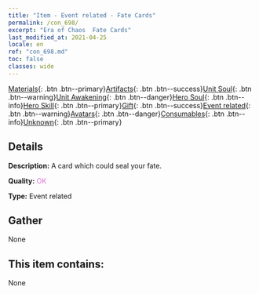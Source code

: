 ```yaml
---
title: "Item - Event related - Fate Cards"
permalink: /con_698/
excerpt: "Era of Chaos  Fate Cards"
last_modified_at: 2021-04-25
locale: en
ref: "con_698.md"
toc: false
classes: wide
---
```

 [Materials](/Items/){: .btn .btn--primary}[Artifacts](/Items/Artifacts/){: .btn .btn--success}[Unit Soul](/Items/UnitSoul/){: .btn .btn--warning}[Unit Awakening](/Items/UnitAwakening/){: .btn .btn--danger}[Hero Soul](/Items/HeroSoul/){: .btn .btn--info}[Hero Skill](/Items/HeroSkill/){: .btn .btn--primary}[Gift](/Items/Gift/){: .btn .btn--success}[Event related](/Items/Events/){: .btn .btn--warning}[Avatars](/Items/Avatars/){: .btn .btn--danger}[Consumables](/Items/Consumables/){: .btn .btn--info}[Unknown](/Items/Unknown/){: .btn .btn--primary}

## Details
 **Description:** A card which could seal your fate.

 **Quality:** <span style="color: #DA70D6">OK</span>

 **Type:** Event related

## Gather

  None

## This item contains:

  None

